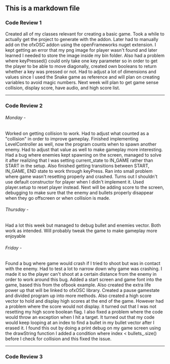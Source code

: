 ## This is a markdown file

### Code Review 1
Created all of my classes relevant for creating a basic game. 
Took a while to actually get the project to generate with the addon. Later had to manually 
add on the ofxOSC addon using the openFrameworks nuget extension.
I kept getting an error that my png image for player wasn't found and later learned
I needed to store the image inside my bin folder. Also had a problem where keyPressed() could 
only take one key parameter so in order to get the player to be able to move diagonally, created own 
booleans to return whether a key was pressed or not. Had to adjust a lot of dimensions and values since I 
used the Snake game as reference and will plan on creating variables to avoid magic numbers. Next week will
plan to get game sense collision, display score, have audio, and high score list. 
***
### Code Review 2
###### Monday -  
Worked on getting collision to work. Had to adjust what counted as a "collision" in order to improve gameplay.
Finished implementing LevelController as well, now the program counts when to spawn another enemy. Had to adjust
that value as well to make gameplay more interesting. Had a bug where enemies kept spawning on the screen, managed to
solve it after realizing that I was setting current_state to IN_GAME rather than START in the setup. Also finished 
getting transitions between START, IN_GAME, END state to work through keyPress. Ran into small problem where game 
wasn't resetting properly and crashed. Turns out I shouldn't use default constructor for player when I didn't implement 
it. Used player.setup to reset player instead. Next will be adding score to the screen, debugging to make sure that the 
enemy and bullets properly disappear when they go offscreen or when collision is made.

###### Thursday -   
Had a lot this week but managed to debug bullet and enemies vector. Both work as intended. Will probably tweak the game to 
make gameplay more enjoyable 

###### Friday -  
Found a bug where game would crash if I tried to shoot but was in contact with the enemy. Had to test a lot to narrow down why game
was crashing. I made it so the player can't shoot at a certain distance from the enemy in order to work around this bug. Added a start screen
and game font into the game, based this from the ofbook example. Also created the extra life power up that will be linked to ofxOSC library. 
Created a pause gamestate and divided program up into more methods. Also created a high score vector to hold and display high scores at the
end of the game. However had a problem where the score would not display. it turned out that I was not resetting my high score boolean flag.
I also fixed a problem where the code would throw an exception when I hit a target. It turned out that my code would keep looping at an index
to find a bullet in my bullet vector after I erased it. I found this out by doing a print debug on my game screen using the drawString function
I added a condition where index < bullets_.size() before I check for collision and this fixed the issue.
***
### Code Review 3

